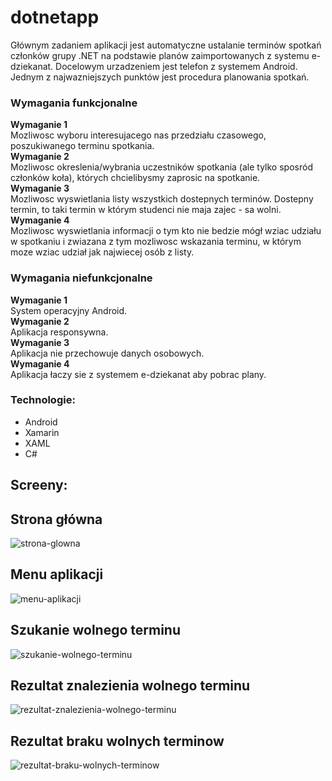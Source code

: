 # dotnetapp


Głównym zadaniem aplikacji jest automatyczne ustalanie terminów spotkań członków grupy .NET na podstawie planów zaimportowanych z systemu e-dziekanat. Docelowym urzadzeniem jest telefon z systemem Android. Jednym z najwazniejszych punktów jest procedura planowania spotkań.

### Wymagania funkcjonalne
**Wymaganie 1** \
Mozliwosc wyboru interesujacego nas przedziału czasowego, poszukiwanego
terminu spotkania. \
**Wymaganie 2** \
Mozliwosc okreslenia/wybrania uczestników spotkania (ale tylko sposród
członków koła), których chcielibysmy zaprosic na spotkanie. \
**Wymaganie 3**\
Mozliwosc wyswietlania listy wszystkich dostepnych terminów. Dostepny
termin, to taki termin w którym studenci nie maja zajec - sa wolni. \
**Wymaganie 4**\
Mozliwosc wyswietlania informacji o tym kto nie bedzie mógł wziac udziału
w spotkaniu i zwiazana z tym mozliwosc wskazania terminu, w którym moze
wziac udział jak najwiecej osób z listy.

### Wymagania niefunkcjonalne
**Wymaganie 1**\
System operacyjny Android. \
**Wymaganie 2** \
Aplikacja responsywna. \
**Wymaganie 3**\
Aplikacja nie przechowuje danych osobowych.\
**Wymaganie 4**\
Aplikacja łaczy sie z systemem e-dziekanat aby pobrac plany.

### Technologie:
- Android
- Xamarin
- XAML
- C#

## Screeny:

## Strona główna
![strona-glowna](./img/1-strona-glowna.png)

## Menu aplikacji
![menu-aplikacji](./img/2-menu-aplikacji.png)

## Szukanie wolnego terminu
![szukanie-wolnego-terminu](./img/3-szukanie-wolnego-terminu.png)

## Rezultat znalezienia wolnego terminu
![rezultat-znalezienia-wolnego-terminu](./img/4-rezultat-znalezienia-wolnego-terminu.png)

## Rezultat braku wolnych terminow
![rezultat-braku-wolnych-terminow](./img/5-rezultat-braku-wolnych-terminow.png)

